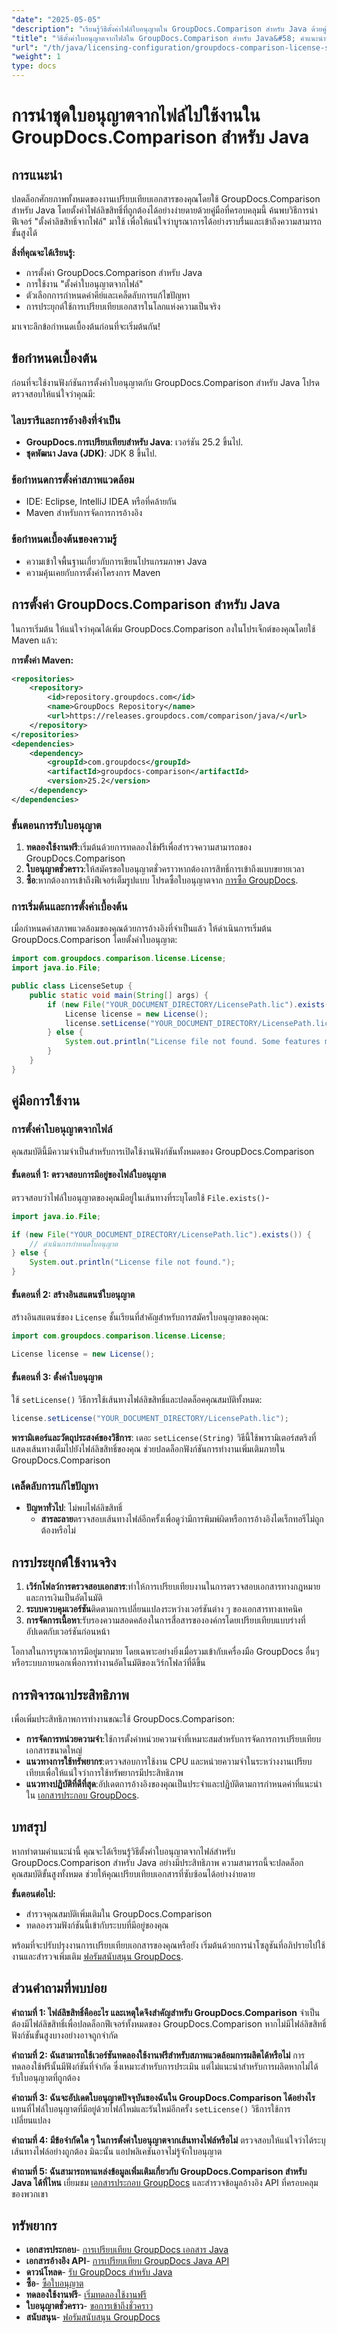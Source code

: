 ```yaml
---
"date": "2025-05-05"
"description": "เรียนรู้วิธีตั้งค่าไฟล์ใบอนุญาตใน GroupDocs.Comparison สำหรับ Java ด้วยคู่มือทีละขั้นตอนนี้ ปลดล็อกฟีเจอร์ทั้งหมดและปรับปรุงงานการเปรียบเทียบเอกสารอย่างมีประสิทธิภาพ"
"title": "วิธีตั้งค่าใบอนุญาตจากไฟล์ใน GroupDocs.Comparison สำหรับ Java&#58; คำแนะนำที่ครอบคลุม"
"url": "/th/java/licensing-configuration/groupdocs-comparison-license-setup-java/"
"weight": 1
type: docs
---
```

# การนำชุดใบอนุญาตจากไฟล์ไปใช้งานใน GroupDocs.Comparison สำหรับ Java

## การแนะนำ

ปลดล็อกศักยภาพทั้งหมดของงานเปรียบเทียบเอกสารของคุณโดยใช้ GroupDocs.Comparison สำหรับ Java โดยตั้งค่าไฟล์ลิขสิทธิ์ที่ถูกต้องได้อย่างง่ายดายด้วยคู่มือที่ครอบคลุมนี้ ค้นพบวิธีการนำฟีเจอร์ "ตั้งค่าลิขสิทธิ์จากไฟล์" มาใช้ เพื่อให้แน่ใจว่าบูรณาการได้อย่างราบรื่นและเข้าถึงความสามารถขั้นสูงได้

**สิ่งที่คุณจะได้เรียนรู้:**
- การตั้งค่า GroupDocs.Comparison สำหรับ Java
- การใช้งาน "ตั้งค่าใบอนุญาตจากไฟล์" 
- ตัวเลือกการกำหนดค่าคีย์และเคล็ดลับการแก้ไขปัญหา
- การประยุกต์ใช้การเปรียบเทียบเอกสารในโลกแห่งความเป็นจริง

มาเจาะลึกข้อกำหนดเบื้องต้นก่อนที่จะเริ่มต้นกัน!

## ข้อกำหนดเบื้องต้น

ก่อนที่จะใช้งานฟังก์ชันการตั้งค่าใบอนุญาตกับ GroupDocs.Comparison สำหรับ Java โปรดตรวจสอบให้แน่ใจว่าคุณมี:

### ไลบรารีและการอ้างอิงที่จำเป็น
- **GroupDocs.การเปรียบเทียบสำหรับ Java**: เวอร์ชัน 25.2 ขึ้นไป.
- **ชุดพัฒนา Java (JDK)**: JDK 8 ขึ้นไป.

### ข้อกำหนดการตั้งค่าสภาพแวดล้อม
- IDE: Eclipse, IntelliJ IDEA หรือที่คล้ายกัน
- Maven สำหรับการจัดการการอ้างอิง

### ข้อกำหนดเบื้องต้นของความรู้
- ความเข้าใจพื้นฐานเกี่ยวกับการเขียนโปรแกรมภาษา Java
- ความคุ้นเคยกับการตั้งค่าโครงการ Maven

## การตั้งค่า GroupDocs.Comparison สำหรับ Java

ในการเริ่มต้น ให้แน่ใจว่าคุณได้เพิ่ม GroupDocs.Comparison ลงในโปรเจ็กต์ของคุณโดยใช้ Maven แล้ว:

**การตั้งค่า Maven:**

```xml
<repositories>
    <repository>
        <id>repository.groupdocs.com</id>
        <name>GroupDocs Repository</name>
        <url>https://releases.groupdocs.com/comparison/java/</url>
    </repository>
</repositories>
<dependencies>
    <dependency>
        <groupId>com.groupdocs</groupId>
        <artifactId>groupdocs-comparison</artifactId>
        <version>25.2</version>
    </dependency>
</dependencies>
```

### ขั้นตอนการรับใบอนุญาต

1. **ทดลองใช้งานฟรี**:เริ่มต้นด้วยการทดลองใช้ฟรีเพื่อสำรวจความสามารถของ GroupDocs.Comparison
2. **ใบอนุญาตชั่วคราว**:ให้สมัครขอใบอนุญาตชั่วคราวหากต้องการสิทธิ์การเข้าถึงแบบขยายเวลา
3. **ซื้อ**:หากต้องการเข้าถึงฟีเจอร์เต็มรูปแบบ โปรดซื้อใบอนุญาตจาก [การซื้อ GroupDocs](https://purchase-groupdocs.com/buy).

### การเริ่มต้นและการตั้งค่าเบื้องต้น

เมื่อกำหนดค่าสภาพแวดล้อมของคุณด้วยการอ้างอิงที่จำเป็นแล้ว ให้ดำเนินการเริ่มต้น GroupDocs.Comparison โดยตั้งค่าใบอนุญาต:

```java
import com.groupdocs.comparison.license.License;
import java.io.File;

public class LicenseSetup {
    public static void main(String[] args) {
        if (new File("YOUR_DOCUMENT_DIRECTORY/LicensePath.lic").exists()) {
            License license = new License();
            license.setLicense("YOUR_DOCUMENT_DIRECTORY/LicensePath.lic");
        } else {
            System.out.println("License file not found. Some features may be limited.");
        }
    }
}
```

## คู่มือการใช้งาน

### การตั้งค่าใบอนุญาตจากไฟล์

คุณสมบัตินี้มีความจำเป็นสำหรับการเปิดใช้งานฟังก์ชันทั้งหมดของ GroupDocs.Comparison

#### ขั้นตอนที่ 1: ตรวจสอบการมีอยู่ของไฟล์ใบอนุญาต
ตรวจสอบว่าไฟล์ใบอนุญาตของคุณมีอยู่ในเส้นทางที่ระบุโดยใช้ `File.exists()`-

```java
import java.io.File;

if (new File("YOUR_DOCUMENT_DIRECTORY/LicensePath.lic").exists()) {
    // ดำเนินการกำหนดใบอนุญาต
} else {
    System.out.println("License file not found.");
}
```

#### ขั้นตอนที่ 2: สร้างอินสแตนซ์ใบอนุญาต
สร้างอินสแตนซ์ของ `License` ชั้นเรียนที่สำคัญสำหรับการสมัครใบอนุญาตของคุณ:

```java
import com.groupdocs.comparison.license.License;

License license = new License();
```

#### ขั้นตอนที่ 3: ตั้งค่าใบอนุญาต
ใช้ `setLicense()` วิธีการใช้เส้นทางไฟล์ลิขสิทธิ์และปลดล็อคคุณสมบัติทั้งหมด:

```java
license.setLicense("YOUR_DOCUMENT_DIRECTORY/LicensePath.lic");
```
**พารามิเตอร์และวัตถุประสงค์ของวิธีการ**: เดอะ `setLicense(String)` วิธีนี้ใช้พารามิเตอร์สตริงที่แสดงเส้นทางเต็มไปยังไฟล์ลิขสิทธิ์ของคุณ ช่วยปลดล็อกฟังก์ชันการทำงานเพิ่มเติมภายใน GroupDocs.Comparison

### เคล็ดลับการแก้ไขปัญหา
- **ปัญหาทั่วไป**: ไม่พบไฟล์ลิขสิทธิ์
  - **สารละลาย**ตรวจสอบเส้นทางไฟล์อีกครั้งเพื่อดูว่ามีการพิมพ์ผิดหรือการอ้างอิงไดเร็กทอรีไม่ถูกต้องหรือไม่

## การประยุกต์ใช้งานจริง

1. **เวิร์กโฟลว์การตรวจสอบเอกสาร**:ทำให้การเปรียบเทียบงานในการตรวจสอบเอกสารทางกฎหมายและการเงินเป็นอัตโนมัติ
2. **ระบบควบคุมเวอร์ชัน**ติดตามการเปลี่ยนแปลงระหว่างเวอร์ชันต่าง ๆ ของเอกสารทางเทคนิค
3. **การจัดการเนื้อหา**:รับรองความสอดคล้องในการสื่อสารขององค์กรโดยเปรียบเทียบแบบร่างที่อัปเดตกับเวอร์ชันก่อนหน้า

โอกาสในการบูรณาการมีอยู่มากมาย โดยเฉพาะอย่างยิ่งเมื่อรวมเข้ากับเครื่องมือ GroupDocs อื่นๆ หรือระบบภายนอกเพื่อการทำงานอัตโนมัติของเวิร์กโฟลว์ที่ดีขึ้น

## การพิจารณาประสิทธิภาพ

เพื่อเพิ่มประสิทธิภาพการทำงานขณะใช้ GroupDocs.Comparison:
- **การจัดการหน่วยความจำ**:ใช้การตั้งค่าหน่วยความจำที่เหมาะสมสำหรับการจัดการการเปรียบเทียบเอกสารขนาดใหญ่
- **แนวทางการใช้ทรัพยากร**:ตรวจสอบการใช้งาน CPU และหน่วยความจำในระหว่างงานเปรียบเทียบเพื่อให้แน่ใจว่าการใช้ทรัพยากรมีประสิทธิภาพ
- **แนวทางปฏิบัติที่ดีที่สุด**:อัปเดตการอ้างอิงของคุณเป็นประจำและปฏิบัติตามการกำหนดค่าที่แนะนำใน [เอกสารประกอบ GroupDocs](https://docs-groupdocs.com/comparison/java/).

## บทสรุป

หากทำตามคำแนะนำนี้ คุณจะได้เรียนรู้วิธีตั้งค่าใบอนุญาตจากไฟล์สำหรับ GroupDocs.Comparison สำหรับ Java อย่างมีประสิทธิภาพ ความสามารถนี้จะปลดล็อกคุณสมบัติขั้นสูงทั้งหมด ช่วยให้คุณเปรียบเทียบเอกสารที่ซับซ้อนได้อย่างง่ายดาย

**ขั้นตอนต่อไป:**
- สำรวจคุณสมบัติเพิ่มเติมใน GroupDocs.Comparison
- ทดลองรวมฟังก์ชันนี้เข้ากับระบบที่มีอยู่ของคุณ

พร้อมที่จะปรับปรุงงานการเปรียบเทียบเอกสารของคุณหรือยัง เริ่มต้นด้วยการนำโซลูชันที่อภิปรายไปใช้งานและสำรวจเพิ่มเติม [ฟอรัมสนับสนุน GroupDocs](https://forum-groupdocs.com/c/comparison).

## ส่วนคำถามที่พบบ่อย

**คำถามที่ 1: ไฟล์ลิขสิทธิ์คืออะไร และเหตุใดจึงสำคัญสำหรับ GroupDocs.Comparison**
จำเป็นต้องมีไฟล์ลิขสิทธิ์เพื่อปลดล็อกฟีเจอร์ทั้งหมดของ GroupDocs.Comparison หากไม่มีไฟล์ลิขสิทธิ์ ฟังก์ชันขั้นสูงบางอย่างอาจถูกจำกัด

**คำถามที่ 2: ฉันสามารถใช้เวอร์ชันทดลองใช้งานฟรีสำหรับสภาพแวดล้อมการผลิตได้หรือไม่**
การทดลองใช้ฟรีนั้นมีฟังก์ชันที่จำกัด ซึ่งเหมาะสำหรับการประเมิน แต่ไม่แนะนำสำหรับการผลิตหากไม่ได้รับใบอนุญาตที่ถูกต้อง

**คำถามที่ 3: ฉันจะอัปเดตใบอนุญาตปัจจุบันของฉันใน GroupDocs.Comparison ได้อย่างไร**
แทนที่ไฟล์ใบอนุญาตที่มีอยู่ด้วยไฟล์ใหม่และรันใหม่อีกครั้ง `setLicense()` วิธีการใช้การเปลี่ยนแปลง

**คำถามที่ 4: มีข้อจำกัดใด ๆ ในการตั้งค่าใบอนุญาตจากเส้นทางไฟล์หรือไม่**
ตรวจสอบให้แน่ใจว่าได้ระบุเส้นทางไฟล์อย่างถูกต้อง มิฉะนั้น แอปพลิเคชันอาจไม่รู้จักใบอนุญาต

**คำถามที่ 5: ฉันสามารถหาแหล่งข้อมูลเพิ่มเติมเกี่ยวกับ GroupDocs.Comparison สำหรับ Java ได้ที่ไหน**
เยี่ยมชม [เอกสารประกอบ GroupDocs](https://docs.groupdocs.com/comparison/java/) และสำรวจข้อมูลอ้างอิง API ที่ครอบคลุมของพวกเขา

## ทรัพยากร
- **เอกสารประกอบ**- [การเปรียบเทียบ GroupDocs เอกสาร Java](https://docs.groupdocs.com/comparison/java/)
- **เอกสารอ้างอิง API**- [การเปรียบเทียบ GroupDocs Java API](https://reference.groupdocs.com/comparison/java/)
- **ดาวน์โหลด**- [รับ GroupDocs สำหรับ Java](https://releases.groupdocs.com/comparison/java/)
- **ซื้อ**- [ซื้อใบอนุญาต](https://purchase.groupdocs.com/buy)
- **ทดลองใช้งานฟรี**- [เริ่มทดลองใช้งานฟรี](https://releases.groupdocs.com/comparison/java/)
- **ใบอนุญาตชั่วคราว**- [ขอการเข้าถึงชั่วคราว](https://purchase.groupdocs.com/temporary-license/)
- **สนับสนุน**- [ฟอรัมสนับสนุน GroupDocs](https://forum.groupdocs.com/c/comparison)
